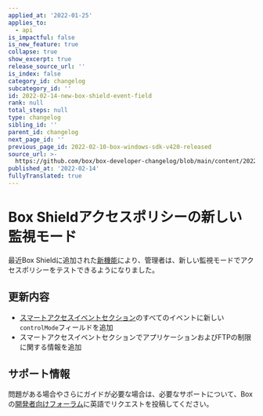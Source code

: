 ```yaml
---
applied_at: '2022-01-25'
applies_to:
  - api
is_impactful: false
is_new_feature: true
collapse: true
show_excerpt: true
release_source_url: ''
is_index: false
category_id: changelog
subcategory_id: ''
id: 2022-02-14-new-box-shield-event-field
rank: null
total_steps: null
type: changelog
sibling_id: ''
parent_id: changelog
next_page_id: ''
previous_page_id: 2022-02-10-box-windows-sdk-v420-released
source_url: >-
  https://github.com/box/box-developer-changelog/blob/main/content/2022/02-14-new-box-shield-event-field.md
published_at: '2022-02-14'
fullyTranslated: true
---
```

# Box Shieldアクセスポリシーの新しい監視モード

最近Box Shieldに追加された[新機能][3]により、管理者は、新しい監視モードでアクセスポリシーをテストできるようになりました。

<!-- more -->

## 更新内容

* [スマートアクセスイベントセクション][2]のすべてのイベントに新しい`controlMode`フィールドを追加
* スマートアクセスイベントセクションでアプリケーションおよびFTPの制限に関する情報を追加

## サポート情報

問題がある場合やさらにガイドが必要な場合は、必要なサポートについて、Boxの[開発者向けフォーラム][1]に英語でリクエストを投稿してください。

[1]: https://support.box.com/hc/en-us/community/topics/360001932973-Platform-and-Developer-Forum

[2]: g://events/event-triggers/shield-alert-events/#smart-access

[3]: https://support.box.com/hc/en-us/articles/360044196353#enforce_vs_monitor
